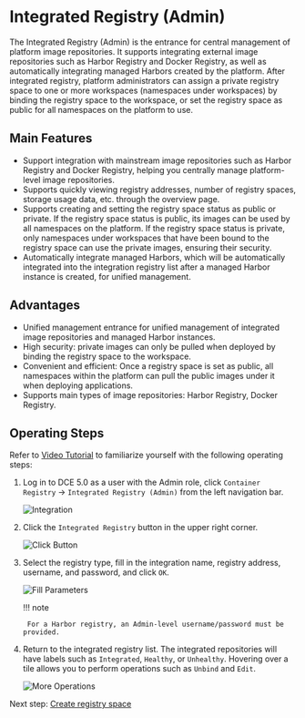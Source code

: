 # Integrated Registry (Admin)

The Integrated Registry (Admin) is the entrance for central management of platform image repositories.
It supports integrating external image repositories such as Harbor Registry and Docker Registry,
as well as automatically integrating managed Harbors created by the platform. After integrated registry,
platform administrators can assign a private registry space to one or more workspaces (namespaces under workspaces)
by binding the registry space to the workspace, or set the registry space as public for all namespaces on the platform to use.

## Main Features

- Support integration with mainstream image repositories such as Harbor Registry and Docker Registry, helping you centrally manage platform-level image repositories.
- Supports quickly viewing registry addresses, number of registry spaces, storage usage data, etc. through the overview page.
- Supports creating and setting the registry space status as public or private. If the registry space status is public,
  its images can be used by all namespaces on the platform. If the registry space status is private, only namespaces under
  workspaces that have been bound to the registry space can use the private images, ensuring their security.
- Automatically integrate managed Harbors, which will be automatically integrated into the integration registry list
  after a managed Harbor instance is created, for unified management.

## Advantages

- Unified management entrance for unified management of integrated image repositories and managed Harbor instances.
- High security: private images can only be pulled when deployed by binding the registry space to the workspace.
- Convenient and efficient: Once a registry space is set as public, all namespaces within the platform can pull
  the public images under it when deploying applications.
- Supports main types of image repositories: Harbor Registry, Docker Registry.

## Operating Steps

Refer to [Video Tutorial](../../videos/kangaroo.md#_3) to familiarize yourself with the following operating steps:

1. Log in to DCE 5.0 as a user with the Admin role, click `Container Registry` -> `Integrated Registry (Admin)`
  from the left navigation bar.

    ![Integration](https://docs.daocloud.io/daocloud-docs-images/docs/en/docs/kangaroo/images/integrated01.png)

1. Click the `Integrated Registry` button in the upper right corner.

    ![Click Button](https://docs.daocloud.io/daocloud-docs-images/docs/en/docs/kangaroo/images/integrated02.png)

1. Select the registry type, fill in the integration name, registry address, username, and password, and click `OK`.

    ![Fill Parameters](https://docs.daocloud.io/daocloud-docs-images/docs/en/docs/kangaroo/images/integrated03.png)

    !!! note

        For a Harbor registry, an Admin-level username/password must be provided.

1. Return to the integrated registry list. The integrated repositories will have labels such as
  `Integrated`, `Healthy`, or `Unhealthy`. Hovering over a tile allows you to perform operations such as `Unbind` and `Edit`.

    ![More Operations](https://docs.daocloud.io/daocloud-docs-images/docs/en/docs/kangaroo/images/integrated04.png)

Next step: [Create registry space](registry-space.md)
